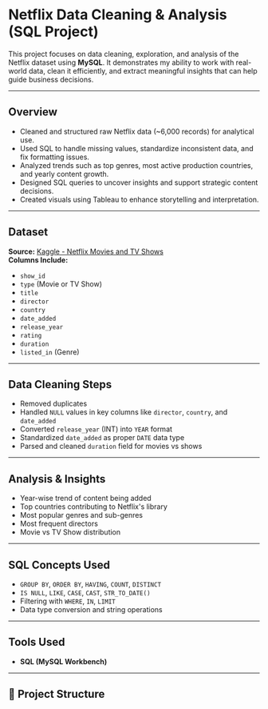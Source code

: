 # Netflix Data Cleaning & Analysis (SQL Project)

This project focuses on data cleaning, exploration, and analysis of the Netflix dataset using **MySQL**. It demonstrates my ability to work with real-world data, clean it efficiently, and extract meaningful insights that can help guide business decisions.

---

## Overview

- Cleaned and structured raw Netflix data (~6,000 records) for analytical use.
- Used SQL to handle missing values, standardize inconsistent data, and fix formatting issues.
- Analyzed trends such as top genres, most active production countries, and yearly content growth.
- Designed SQL queries to uncover insights and support strategic content decisions.
- Created visuals using Tableau to enhance storytelling and interpretation.

---

## Dataset

**Source:** [Kaggle - Netflix Movies and TV Shows](https://www.kaggle.com/datasets/shivamb/netflix-shows)    
**Columns Include:**
- `show_id`
- `type` (Movie or TV Show)
- `title`
- `director`
- `country`
- `date_added`
- `release_year`
- `rating`
- `duration`
- `listed_in` (Genre)

---

## Data Cleaning Steps

- Removed duplicates
- Handled `NULL` values in key columns like `director`, `country`, and `date_added`
- Converted `release_year` (INT) into `YEAR` format
- Standardized `date_added` as proper `DATE` data type
- Parsed and cleaned `duration` field for movies vs shows

---

## Analysis & Insights

- Year-wise trend of content being added
- Top countries contributing to Netflix's library
- Most popular genres and sub-genres
- Most frequent directors
- Movie vs TV Show distribution

---

## SQL Concepts Used

- `GROUP BY`, `ORDER BY`, `HAVING`, `COUNT`, `DISTINCT`
- `IS NULL`, `LIKE`, `CASE`, `CAST`, `STR_TO_DATE()`
- Filtering with `WHERE`, `IN`, `LIMIT`
- Data type conversion and string operations
---

## Tools Used

- **SQL (MySQL Workbench)**
---

## 📁 Project Structure



